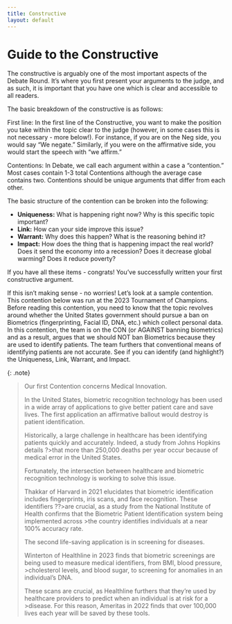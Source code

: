```yaml
---
title: Constructive
layout: default
---
```

 

# Guide to the Constructive
  

The constructive is arguably one of the most important aspects of the Debate Round. It’s where you first present your arguments to the judge, and as such, it is important that you have one which is clear and accessible to all readers.

The basic breakdown of the constructive is as follows: 

First line: In the first line of the Constructive, you want to make the position you take within the topic clear to the judge (however, in some cases this is not necessary - more below!). For instance, if you are on the Neg side, you would say “We negate.” Similarly, if you were on the affirmative side, you would start the speech with “we affirm.” 

Contentions: In Debate, we call each argument within a case a “contention.” Most cases contain 1-3 total Contentions although the average case contains two. Contentions should be unique arguments that differ from each other. 

The basic structure of the contention can be broken into the following: 

- **Uniqueness:** What is happening right now? Why is this specific topic important? 
- **Link:** How can your side improve this issue? 
- **Warrant:** Why does this happen? What is the reasoning behind it?
- **Impact:** How does the thing that is happening impact the real world? Does it send the economy into a recession? Does it decrease global warming? Does it reduce poverty?

If you have all these items - congrats! You’ve successfully written your first constructive argument. 


If this isn’t making sense - no worries! Let’s look at a sample contention. This contention below was run at the 2023 Tournament of Champions. Before reading this contention, you need to know that the topic revolves around whether the United States government should pursue a ban on Biometrics (fingerprinting, Facial ID, DNA, etc.) which collect personal data. In this contention, the team is on the CON (or AGAINST banning biometrics) and as a result, argues that we should NOT ban Biometrics because they are used to identify patients. The team furthers that conventional means of identifying patients are not accurate. See if you can identify (and highlight?) the Uniqueness, Link, Warrant, and Impact. 
 
{: .note} 
>Our first Contention concerns Medical Innovation. 
>
>In the United States, biometric recognition technology has been used in a wide array of applications to give better patient care and save lives. The first application an affirmative ballout would destroy is patient identification.
>
>Historically, a large challenge in healthcare has been identifying patients quickly and accurately. Indeed, a study from Johns Hopkins details ?>that more than 250,000 deaths per year occur because of medical error in the United States. 
>
>Fortunately, the intersection between healthcare and biometric recognition technology is working to solve this issue. 
>
>Thakkar of Harvard in 2021 elucidates that biometric identification includes fingerprints, iris scans, and face recognition. These identifiers ??>are crucial, as a study from the National Institute of Health confirms that the Biometric Patient Identification system being implemented across >the country identifies individuals at a near 100% accuracy rate.
>
>The second life-saving application is in screening for diseases.
>
>Winterton of Healthline in 2023 finds that biometric screenings are being used to measure medical identifiers, from BMI, blood pressure, >cholesterol levels, and blood sugar, to screening for anomalies in an individual’s DNA.
>
>These scans are crucial, as Healthline furthers that they’re used by healthcare providers to predict when an individual is at risk for a >disease. For this reason, Ameritas in 2022 finds that over 100,000 lives each year will be saved by these tools.







